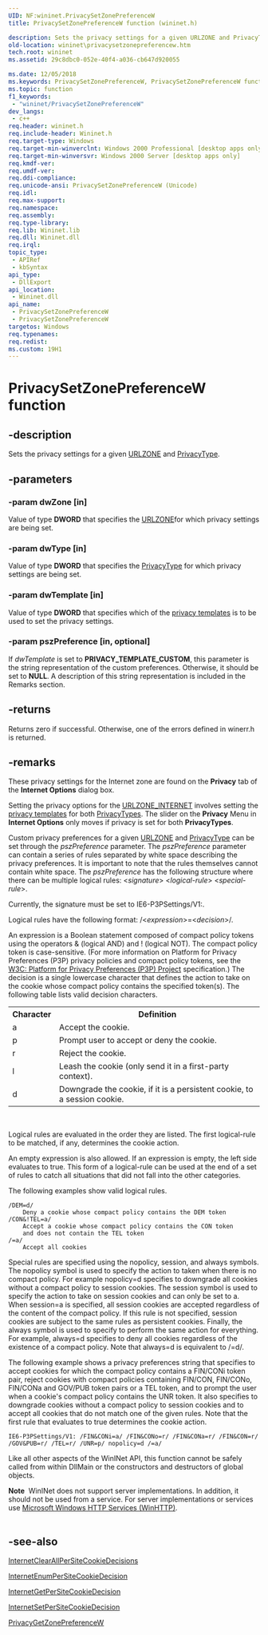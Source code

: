 ```yaml
---
UID: NF:wininet.PrivacySetZonePreferenceW
title: PrivacySetZonePreferenceW function (wininet.h)

description: Sets the privacy settings for a given URLZONE and PrivacyType.
old-location: wininet\privacysetzonepreferencew.htm
tech.root: wininet
ms.assetid: 29c8dbc0-052e-40f4-a036-cb647d920055

ms.date: 12/05/2018
ms.keywords: PrivacySetZonePreferenceW, PrivacySetZonePreferenceW function [WinINet], wininet.privacysetzonepreferencew, winineti/PrivacySetZonePreferenceW
ms.topic: function
f1_keywords: 
 - "wininet/PrivacySetZonePreferenceW"
dev_langs:
 - c++
req.header: wininet.h
req.include-header: Wininet.h
req.target-type: Windows
req.target-min-winverclnt: Windows 2000 Professional [desktop apps only]
req.target-min-winversvr: Windows 2000 Server [desktop apps only]
req.kmdf-ver: 
req.umdf-ver: 
req.ddi-compliance: 
req.unicode-ansi: PrivacySetZonePreferenceW (Unicode)
req.idl: 
req.max-support: 
req.namespace: 
req.assembly: 
req.type-library: 
req.lib: Wininet.lib
req.dll: Wininet.dll
req.irql: 
topic_type:
 - APIRef
 - kbSyntax
api_type:
 - DllExport
api_location:
 - Wininet.dll
api_name:
 - PrivacySetZonePreferenceW
 - PrivacySetZonePreferenceW
targetos: Windows
req.typenames: 
req.redist: 
ms.custom: 19H1
---
```


# PrivacySetZonePreferenceW function


## -description


Sets the privacy settings for a given <a href="https://docs.microsoft.com/dotnet/api/microsoft.visualstudio.ole.interop.urlzone?view=visualstudiosdk-2017">URLZONE</a> and <a href="https://docs.microsoft.com/windows/desktop/WinInet/privacy-type">PrivacyType</a>.


## -parameters




### -param dwZone [in]

Value of type <b>DWORD</b> that specifies the <a href="https://docs.microsoft.com/dotnet/api/microsoft.visualstudio.ole.interop.urlzone?view=visualstudiosdk-2017">URLZONE</a>for which privacy settings are being set.


### -param dwType [in]

Value of type <b>DWORD</b> that specifies the <a href="https://docs.microsoft.com/windows/desktop/WinInet/privacy-type">PrivacyType</a> for which privacy settings are being set.


### -param dwTemplate [in]

Value of type <b>DWORD</b> that specifies which of the <a href="https://docs.microsoft.com/windows/desktop/WinInet/privacy-templates">privacy templates</a> is to be used to set the privacy settings.


### -param pszPreference [in, optional]

If <i>dwTemplate</i> is set to <b>PRIVACY_TEMPLATE_CUSTOM</b>, this parameter is the string representation of the custom preferences. Otherwise, it should be set to <b>NULL</b>. A description of this string representation is included in the Remarks section.


## -returns



Returns zero if successful. Otherwise, one of the errors defined in winerr.h is returned.




## -remarks



These privacy settings for the Internet zone are found on the <b>Privacy</b> tab of the <b>Internet Options</b> dialog box.

Setting the privacy options for the <a href="https://docs.microsoft.com/dotnet/api/microsoft.visualstudio.ole.interop.urlzone?view=visualstudiosdk-2017">URLZONE_INTERNET</a> involves setting the <a href="https://docs.microsoft.com/windows/desktop/WinInet/privacy-templates">privacy templates</a> for both <a href="https://docs.microsoft.com/windows/desktop/WinInet/privacy-type">PrivacyTypes</a>. The slider on the <b>Privacy</b> Menu in <b>Internet Options</b> only moves if privacy is set for both <b>PrivacyTypes</b>.

Custom privacy preferences for a given <a href="https://docs.microsoft.com/dotnet/api/microsoft.visualstudio.ole.interop.urlzone?view=visualstudiosdk-2017">URLZONE</a> and <a href="https://docs.microsoft.com/windows/desktop/WinInet/privacy-type">PrivacyType</a> can be set through the <i>pszPreference</i> parameter. The <i>pszPreference</i> parameter can contain a series of rules separated by white space describing the privacy preferences. It is important to note that the rules themselves cannot contain white space. The <i>pszPreference</i> has the following structure where there can be multiple logical rules: &lt;<i>signature</i>&gt; &lt;<i>logical-rule</i>&gt; &lt;<i>special-rule</i>&gt;.

Currently, the signature must be set to IE6-P3PSettings/V1:.

Logical rules have the following format: /&lt;<i>expression</i>&gt;=&lt;<i>decision</i>&gt;/.

An expression is a Boolean statement composed of compact policy tokens using the operators &amp; (logical AND) and ! (logical NOT). The compact policy token is case-sensitive. (For more information on Platform for Privacy Preferences (P3P) privacy policies and compact policy tokens, see the <a href="Http://go.microsoft.com/fwlink/p/?linkid=84572">W3C: Platform for Privacy Preferences (P3P) Project</a>  specification.) The decision is a single lowercase character that defines the action to take on the cookie whose compact policy contains the specified token(s). The following table lists valid decision characters.

<table>
<tr>
<th>Character</th>
<th>Definition</th>
</tr>
<tr>
<td>a</td>
<td>Accept the cookie.</td>
</tr>
<tr>
<td>p</td>
<td>Prompt user to accept or deny the cookie.</td>
</tr>
<tr>
<td>r</td>
<td>Reject the cookie.</td>
</tr>
<tr>
<td>l</td>
<td>Leash the cookie (only send it in a first-party context).</td>
</tr>
<tr>
<td>d</td>
<td>Downgrade the cookie, if it is a persistent cookie, to a session cookie.</td>
</tr>
</table>
 

Logical rules are evaluated in the order they are listed. The first logical-rule to be matched, if any, determines the cookie action.

An empty expression is also allowed. If an expression is empty, the left side evaluates to true. This form of a logical-rule can be used at the end of a set of rules to catch all situations that did not fall into the other categories.

The following examples show valid logical rules. 

<pre class="syntax" xml:space="preserve"><code>/DEM=d/
    Deny a cookie whose compact policy contains the DEM token
/CON&amp;!TEL=a/	
    Accept a cookie whose compact policy contains the CON token 
    and does not contain the TEL token
/=a/		
    Accept all cookies</code></pre>
Special rules are specified using the nopolicy, session, and always symbols. The nopolicy symbol is used to specify the action to taken when there is no compact policy. For example nopolicy=d specifies to downgrade all cookies without a compact policy to session cookies. The session symbol is used to specify the action to take on session cookies and can only be set to a. When session=a is specified, all session cookies are accepted regardless of the content of the compact policy. If this rule is not specified, session cookies are subject to the same rules as persistent cookies. Finally, the always symbol is used to specify to perform the same action for everything. For example, always=d specifies to deny all cookies regardless of the existence of a compact policy. Note that always=d is equivalent to /=d/.

The following example shows a privacy preferences string that specifies to accept cookies for which the compact policy contains a FIN/CONi token pair, reject cookies with compact policies containing FIN/CON, FIN/CONo, FIN/CONa and GOV/PUB token pairs or a TEL token, and to prompt the user when a cookie's compact policy contains the UNR token. It also specifies to downgrade cookies without a compact policy to session cookies and to accept all cookies that do not match one of the given rules. Note that the first rule that evaluates to true determines the cookie action. 

<pre class="syntax" xml:space="preserve"><code>IE6-P3PSettings/V1: /FIN&amp;CONi=a/ /FIN&amp;CONo=r/ /FIN&amp;CONa=r/ /FIN&amp;CON=r/ 
/GOV&amp;PUB=r/ /TEL=r/ /UNR=p/ nopolicy=d /=a/</code></pre>
Like all other aspects of the WinINet API, this function cannot be safely called from within DllMain or the constructors and destructors of global objects.

<div class="alert"><b>Note</b>  WinINet does not support server implementations. In addition, it should not be used from a service.  For server implementations or services use <a href="https://docs.microsoft.com/windows/desktop/WinHttp/winhttp-start-page">Microsoft Windows HTTP Services (WinHTTP)</a>.</div>
<div> </div>



## -see-also




<a href="https://docs.microsoft.com/windows/desktop/api/wininet/nf-wininet-internetclearallpersitecookiedecisions">InternetClearAllPerSiteCookieDecisions</a>



<a href="https://docs.microsoft.com/windows/desktop/api/wininet/nf-wininet-internetenumpersitecookiedecisiona">InternetEnumPerSiteCookieDecision</a>



<a href="https://docs.microsoft.com/windows/desktop/api/wininet/nf-wininet-internetgetpersitecookiedecisiona">InternetGetPerSiteCookieDecision</a>



<a href="https://docs.microsoft.com/windows/desktop/api/wininet/nf-wininet-internetsetpersitecookiedecisiona">InternetSetPerSiteCookieDecision</a>



<a href="https://docs.microsoft.com/windows/desktop/api/wininet/nf-wininet-privacygetzonepreferencew">PrivacyGetZonePreferenceW</a>
 

 

